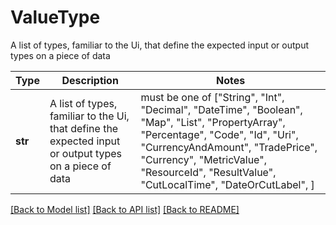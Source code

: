 # ValueType

A list of types, familiar to the Ui, that define the expected input or output types on a piece of data

Type | Description | Notes
------------- | ------------- | -------------
**str** | A list of types, familiar to the Ui, that define the expected input or output types on a piece of data |  must be one of ["String", "Int", "Decimal", "DateTime", "Boolean", "Map", "List", "PropertyArray", "Percentage", "Code", "Id", "Uri", "CurrencyAndAmount", "TradePrice", "Currency", "MetricValue", "ResourceId", "ResultValue", "CutLocalTime", "DateOrCutLabel", ]

[[Back to Model list]](../README.md#documentation-for-models) [[Back to API list]](../README.md#documentation-for-api-endpoints) [[Back to README]](../README.md)

